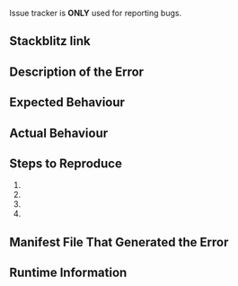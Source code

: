 Issue tracker is **ONLY** used for reporting bugs.

<!--- Please provide EITHER your stakblitz link, replicating the issue,  -->

## Stackblitz link
<!---It should contain 
- the manifest file that generated the error
- links to any code (e.g. your own plugin code), it must be available online.
- runtime information such as OS, node version, package.json, IF version -->

<!---OR the following info -->
## Description of the Error
<!--- Tell us what happened -->

## Expected Behaviour
<!--- Tell us what should happen -->

## Actual Behaviour
<!--- Tell us what happens instead of the expected behavior -->

## Steps to Reproduce
<!--- Provide a link to a live example, or a set of specific instructions to -->
<!--- reproduce the bug. Include code, if relevant -->
1.
2.
3.
4.

## Manifest File That Generated the Error

## Runtime Information
<!--- OS, node version, package.json, IF version -->
